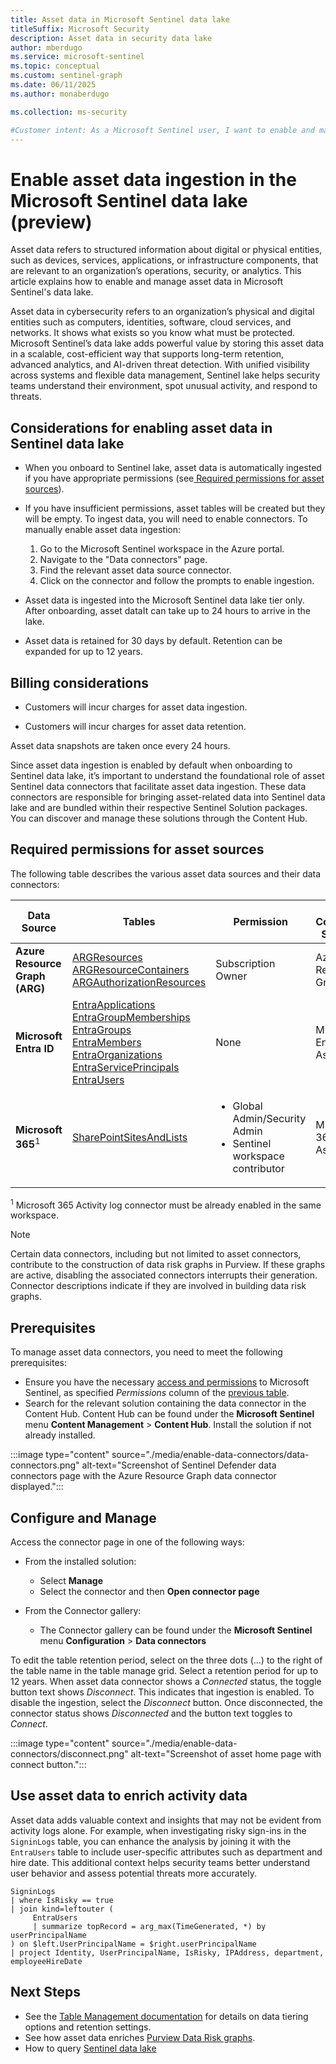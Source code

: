 ```yaml
---  
title: Asset data in Microsoft Sentinel data lake
titleSuffix: Microsoft Security  
description: Asset data in security data lake 
author: mberdugo  
ms.service: microsoft-sentinel  
ms.topic: conceptual
ms.custom: sentinel-graph
ms.date: 06/11/2025
ms.author: monaberdugo  

ms.collection: ms-security

#Customer intent: As a Microsoft Sentinel user, I want to enable and manage data connectors in the Microsoft Sentinel data lake so that I can ingest and analyze security-related data from various sources.
---
```


# Enable asset data ingestion in the Microsoft Sentinel data lake (preview)

Asset data refers to structured information about digital or physical entities, such as devices, services, applications, or infrastructure components, that are relevant to an organization’s operations, security, or analytics. This article explains how to enable and manage asset data in Microsoft Sentinel's data lake.  

Asset data in cybersecurity refers to an organization’s physical and digital entities such as computers, identities, software, cloud services, and networks. It shows what exists so you know what must be protected. Microsoft Sentinel’s data lake adds powerful value by storing this asset data in a scalable, cost-efficient way that supports long-term retention, advanced analytics, and AI-driven threat detection. With unified visibility across systems and flexible data management, Sentinel lake helps security teams understand their environment, spot unusual activity, and respond to threats.

## Considerations for enabling asset data in Sentinel data lake

* When you onboard to Sentinel lake, asset data is automatically ingested if you have appropriate permissions (see[ Required permissions for asset sources](#required-permissions-for-asset-sources)).

* If you have insufficient permissions, asset tables will be created but they will be empty. To ingest data, you will need to enable connectors. To manually enable asset data ingestion:

  1. Go to the Microsoft Sentinel workspace in the Azure portal.
  1. Navigate to the "Data connectors" page.
  1. Find the relevant asset data source connector.
  1. Click on the connector and follow the prompts to enable ingestion.

* Asset data is ingested into the Microsoft Sentinel data lake tier only. After onboarding, asset dataIt can take up to 24 hours to arrive  in the lake.

* Asset data is retained for 30 days by default. Retention can be expanded for up to 12 years.

## Billing considerations

* Customers will incur charges for asset data ingestion.

* Customers will incur charges for asset data retention.

Asset data snapshots are taken once every 24 hours.

Since asset data ingestion is enabled by default when onboarding to Sentinel data lake, it’s important to understand the foundational role of asset Sentinel data connectors that facilitate asset data ingestion. These data connectors are responsible for bringing asset-related data into Sentinel data lake and are bundled within their respective Sentinel Solution packages. You can discover and manage these solutions through the Content Hub.

## Required permissions for asset sources

The following table describes the various asset data sources and their data connectors:

| Data Source | Tables | Permission | Data Connector Solution |
|-------------|--------|------------|------------------------|
| **Azure Resource Graph (ARG)** | [ARGResources](./asset-data-tables.md#argresources) <br> [ARGResourceContainers](./asset-data-tables.md#argresourcecontainers) <br> [ARGAuthorizationResources](./asset-data-tables.md#argauthorizationresources) | Subscription Owner | Azure Resource Graph  |
| **Microsoft Entra ID** | [EntraApplications](./asset-data-tables.md#entraapplications) <br> [EntraGroupMemberships](./asset-data-tables.md#entragroupmemberships) <br> [EntraGroups](./asset-data-tables.md#entragroups) <br> [EntraMembers](./asset-data-tables.md#entramembers) <br> [EntraOrganizations](./asset-data-tables.md#entraorganizations) <br> [EntraServicePrincipals](./asset-data-tables.md#entraserviceprincipals) <br> [EntraUsers](./asset-data-tables.md#entrausers) | None | Microsoft Entra ID Asset |
| **Microsoft 365**<sup>1</sup> | [SharePointSitesAndLists](./asset-data-tables.md#sharepointsitesandlists) | <ul> <li> Global Admin/Security Admin</li> <li> Sentinel workspace contributor</li> </ul> | Microsoft 365 Assets  |

<sup>1</sup> Microsoft 365 Activity log connector must be already enabled in the same workspace.

> [!NOTE]
> Certain data connectors, including but not limited to asset connectors, contribute to the construction of data risk graphs in Purview. If these graphs are active, disabling the associated connectors interrupts their generation. Connector descriptions indicate if they are involved in building data risk graphs.

## Prerequisites

To manage asset data connectors, you need to meet the following prerequisites:

* Ensure you have the necessary [access and permissions](../roles.md#roles-and-permissions-for-the-microsoft-sentinel-data-lake) to Microsoft Sentinel, as specified *Permissions* column of the [previous table](#required-permissions-for-asset-sources).
* Search for the relevant solution containing the data connector in the Content Hub. Content Hub can be found under the **Microsoft Sentinel** menu **Content Management** > **Content Hub**. Install the solution if not already installed.

:::image type="content" source="./media/enable-data-connectors/data-connectors.png" alt-text="Screenshot of Sentinel Defender data connectors page with the Azure Resource Graph data connector displayed.":::

## Configure and Manage

Access the connector page in one of the following ways:

* From the installed solution:
  * Select **Manage**
  * Select the connector and then **Open connector page**

* From the Connector gallery:
  * The Connector gallery can be found under the **Microsoft Sentinel** menu **Configuration** > **Data connectors**

To edit the table retention period, select on the three dots (…) to the right of the table name in the table manage grid. Select a retention period for up to 12 years.
When asset data connector shows a *Connected* status, the toggle button text shows *Disconnect*. This indicates that ingestion is enabled. To disable the ingestion, select the *Disconnect* button. Once disconnected, the connector status shows *Disconnected* and the button text toggles to *Connect*.

:::image type="content" source="./media/enable-data-connectors/disconnect.png" alt-text="Screenshot of asset home page with connect button.":::

## Use asset data to enrich activity data

Asset data adds valuable context and insights that may not be evident from activity logs alone.
For example, when investigating risky sign-ins in the `SigninLogs` table, you can enhance the analysis by joining it with the `EntraUsers` table to include user-specific attributes such as department and hire date. This additional context helps security teams better understand user behavior and assess potential threats more accurately.

```kql
SigninLogs
| where IsRisky == true
| join kind=leftouter (
     EntraUsers
     | summarize topRecord = arg_max(TimeGenerated, *) by userPrincipalName
) on $left.UserPrincipalName = $right.userPrincipalName
| project Identity, UserPrincipalName, IsRisky, IPAddress, department, employeeHireDate
```

## Next Steps

* See the [Table Management documentation](./asset-data-tables.md) for details on data tiering options and retention settings.
* See how asset data enriches [Purview Data Risk graphs](/graph/security-datasecurityandgovernance-overview).
* How to query [Sentinel data lake](../datalake/sentinel-lake-overview.md#flexible-querying-with-kusto-query-language)

